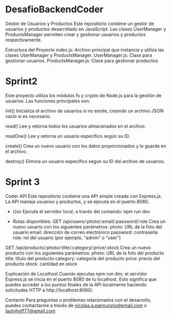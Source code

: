 # DesafioBackendCoder

Gestor de Usuarios y Productos
Este repositorio contiene un gestor de usuarios y productos desarrollado en JavaScript. Las clases UserManager y ProductsManager permiten crear y gestionar usuarios y productos respectivamente.

Estructura del Proyecto
index.js: Archivo principal que instancia y utiliza las clases UserManager y ProductsManager.
UserManager.js: Clase para gestionar usuarios.
ProductsManager.js: Clase para gestionar productos.

# Sprint2
Este proyecto utiliza los módulos fs y crypto de Node.js para la gestión de usuarios. Las funciones principales son:

init()
Inicializa el archivo de usuarios si no existe, creando un archivo JSON vacío si es necesario.

read()
Lee y retorna todos los usuarios almacenados en el archivo.

readOne()
Lee y retorna un usuario específico según su ID.

create()
Crea un nuevo usuario con los datos proporcionados y lo guarda en el archivo.

destroy()
Elimina un usuario específico según su ID del archivo de usuarios.

# Sprint 3
Coder API
Este repositorio contiene una API simple creada con Express.js. La API maneja usuarios y productos, y se ejecuta en el puerto 8080.

* Uso
Ejecuta el servidor local, a través del comando: npm run dev

* Rutas disponibles:
GET /api/users/:photo/:email/:password/:role 
Crea un nuevo usuario con los siguientes parámetros:
photo: URL de la foto del usuario
email: dirección de correo electrónico
password: contraseña
role: rol del usuario (por ejemplo, “admin” o “user”)

GET /api/products/:photo/:title/:category/:price/:stock 
Crea un nuevo producto con los siguientes parámetros:
photo: URL de la foto del producto
title: título del producto
category: categoría del producto
price: precio del producto
stock: cantidad en stock

Explicación de Localhost
Cuando ejecutas npm run dev, el servidor Express.js se inicia en el puerto 8080 de tu localhost. Esto significa que puedes acceder a los puntos finales de la API localmente haciendo solicitudes HTTP a http://localhost:8080/.

Contacto
Para preguntas o problemas relacionados con el desarrollo, puedes contactarme a través de nicolas.a.pannunzio@email.com o lautyhoff77@gmail.com
